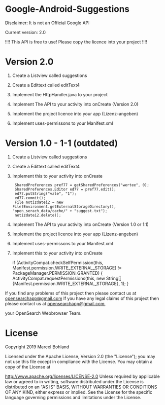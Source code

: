# Google-Android-Suggestions
Disclaimer: It is not an Official Google API


Current version: 2.0

!!!! This API is free to use! Please copy the licence into your project !!!!

# Version 2.0

1. Create a Listview called suggestions

2. Create a Edittext called editText4

3. Implement the HttpHandler.java to your project
        
4. Implement The API to your activity into onCreate (Version 2.0)

5. Implement the project licence into your app (Lizenz-angeben)

6. Implement uses-permissons to your Manifest.xml    

# Version 1.0 - 1-1 (outdated)

1. Create a Listview called suggestions

2. Create a Edittext called editText4

3. Implement this to your activity into onCreate

        SharedPreferences pref77 = getSharedPreferences("wertee", 0);
        SharedPreferences.Editor ed77 = pref77.edit();
        ed77.putString("vale", "1");
        ed77.commit();
        File notizdatei2 = new File(Environment.getExternalStorageDirectory(), "open_serach_data/cache/" + "suggest.txt");
        notizdatei2.delete();
        
4. Implement The API to your activity into onCreate (Version 1.0 or 1.1)

5. Implement the project licence into your app (Lizenz-angeben)

6. Implement uses-permissons to your Manifest.xml
    
7. Implement this to your activity into onCreate

    if (ActivityCompat.checkSelfPermission(this, Manifest.permission.WRITE_EXTERNAL_STORAGE) != PackageManager.PERMISSION_GRANTED) {
            ActivityCompat.requestPermissions(this, new String[]{Manifest.permission.WRITE_EXTERNAL_STORAGE}, 1);
        }

If you find any problems of this project then please contact us at opensearchapp@gmail.com
If you have any legal claims of this project then please contact us at opensearchapp@gmail.com,

your OpenSearch Webbrowser Team.

# License
Copyright 2019 Marcel Bohland

Licensed under the Apache License, Version 2.0 (the "License"); you may not use this file except in compliance with the License. You may obtain a copy of the License at

   http://www.apache.org/licenses/LICENSE-2.0
Unless required by applicable law or agreed to in writing, software distributed under the License is distributed on an "AS IS" BASIS, WITHOUT WARRANTIES OR CONDITIONS OF ANY KIND, either express or implied. See the License for the specific language governing permissions and limitations under the License.
